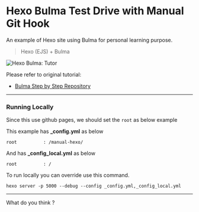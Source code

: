 # Hexo Bulma Test Drive with Manual Git Hook

An example of Hexo site using Bulma
for personal learning purpose.

> Hexo (EJS) + Bulma

![Hexo Bulma: Tutor][hexo-bulma-preview]

Please refer to original tutorial:

* [Bulma Step by Step Repository][tutorial-bulma]

-- -- --

### Running Locally

Since this use github pages, we should set the `root` as below example

This example has **_config.yml** as below

```
root          : /manual-hexo/
```

And has **_config_local.yml** as below

```
root          : /
```

To run locally you can override use this command.

```
hexo server -p 5000 --debug --config _config.yml,_config_local.yml
```

-- -- --

What do you think ?

[tutorial-bulma]:    https://gitlab.com/epsi-rns/tutor-html-bulma/
[hexo-bulma-preview]:   https://gitlab.com/epsi-rns/tutor-hexo-bulma/raw/master/preview/hexo-bulma-preview.png
